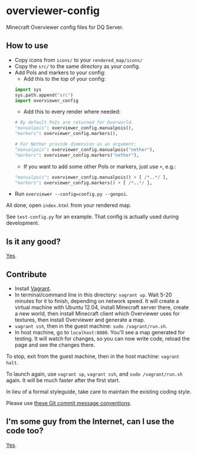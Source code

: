 # overviewer-config
Minecraft Overviewer config files for DQ Server.

## How to use

- Copy icons from `icons/` to your `rendered_map/icons/`
- Copy the `src/` to the same directory as your config.
- Add PoIs and markers to your config:
  - Add this to the top of your config:
  ```python
  import sys
  sys.path.append("src")
  import overviewer_config
  ```
  - Add this to every render where needed:
  ```python
  # By default PoIs are returned for Overworld.
  "manualpois": overviewer_config.manualpois(),
  "markers": overviewer_config.markers(),
  
  # For Nether provide dimension as an argument:
  "manualpois": overviewer_config.manualpois("nether"),
  "markers": overviewer_config.markers("nether"),
  ```
  - If you want to add some other PoIs or markers, just use `+`, e.g.:
  ```python
  "manualpois": overviewer_config.manualpois() + [ /*..*/ ],
  "markers": overviewer_config.markers() + [ /*..*/ ],
  ```
- Run `overviewer --config=config.py --genpoi`.

All done, open `index.html` from your rendered map.

See `test-config.py` for an example. That config is actually used during development.

## Is it any good?

[Yes](https://news.ycombinator.com/item?id=3067434).

## Contribute

- Install [Vagrant](http://www.vagrantup.com/downloads.html).
- In terminal/command line in this directory: `vagrant up`. Wait 5-20 minutes for it to finish, depending on network speed.
It will create a virtual machine with Ubuntu 12.04, install Minecraft server there, create a new world,
then install Minecraft client which Overviewer uses for textures,
then install Overviewer and generate a map.
- `vagrant ssh`, then in the guest machine: `sudo /vagrant/run.sh`.
- In host machine, go to `localhost:8080`. You'll see a map generated for testing.
It will watch for changes, so you can now write code, reload the page and see the changes there.

To stop, exit from the guest machine, then in the host machine: `vagrant halt`.

To launch again, use `vagrant up`, `vagrant ssh`, and `sudo /vagrant/run.sh` again. It will be much faster after the first start.

In lieu of a formal styleguide, take care to maintain the existing coding style.

Please use [these Git commit message conventions](https://docs.google.com/document/d/1QrDFcIiPjSLDn3EL15IJygNPiHORgU1_OOAqWjiDU5Y/edit#heading=h.em2hiij8p46d).

## I'm some guy from the Internet, can I use the code too?

[Yes](LICENSE).
